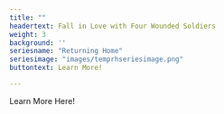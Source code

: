 ```yaml
---
title: ""
headertext: Fall in Love with Four Wounded Soldiers
weight: 3
background: ''
seriesname: "Returning Home"
seriesimage: "images/temprhseriesimage.png"
buttontext: Learn More!

---
```


Learn More Here! 